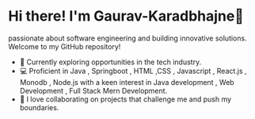 # Hi there! I'm Gaurav-Karadbhajne👋
 passionate about software engineering and building innovative solutions. 
 Welcome to my GitHub repository!
 - 💼 Currently exploring opportunities in the tech industry.
- 💻 Proficient in Java , Springboot , HTML ,CSS , Javascript , React.js , Monodb , Node.js with a keen interest in Java development , Web Development , Full Stack Mern Development.
- 🌟 I love collaborating on projects that challenge me and push my boundaries.
